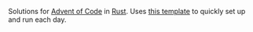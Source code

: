 Solutions for [Advent of Code](https://adventofcode.com/) in [Rust](https://www.rust-lang.org/).
Uses [this template](https://github.com/fspoettel/advent-of-code-rust) to quickly set up and run each day. 
